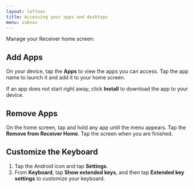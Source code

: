 ```yaml
---
layout: leftnav
title: Accessing your apps and desktops
menu: subnav
---
```


Manage your Receiver home screen:

## Add Apps

On your device, tap the **Apps** to view the apps you can access. Tap the app name to launch it and add it to your home screen.

If an app does not start right away, click **Install** to download the app to your device.

## Remove Apps

On the home screen, tap and hold any app until the menu appears. Tap the **Remove from Receiver Home**. Tap the screen when you are finished.

## Customize the Keyboard

1. Tap the Android icon and tap **Settings**. 
2. From **Keyboard**, tap **Show extended keys**, and then tap **Extended key settings** to customize your keyboard.